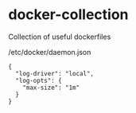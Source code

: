 # docker-collection
Collection of useful dockerfiles

/etc/docker/daemon.json
```
{
  "log-driver": "local",
  "log-opts": {
    "max-size": "1m"
  }
}
```
